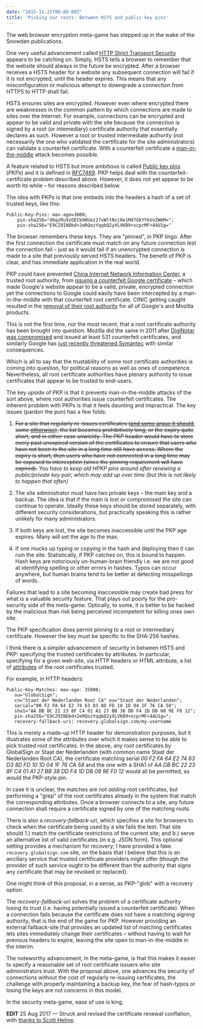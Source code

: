 ```yaml
---
date: "2015-11-25T00:00:00Z"
title: 'Picking our roots: Between HSTS and public key pins'
---
```



The web browser encryption meta-game has stepped up in the wake of the Snowden publications.

One very useful advancement called [HTTP Strict Transport Security](https://en.wikipedia.org/wiki/HTTP_Strict_Transport_Security) appears to be catching on.  Simply, HSTS tells a browser to remember that the website should always in the future be encrypted.  After a browser receives a HSTS header for a website any subsequent connection will fail if it is not encrypted, until the header expires.  This means that any misconfiguration or malicious attempt to downgrade a connection from HTTPS to HTTP shall fail.

HSTS ensures sites are encrypted.  However even where encrypted there are weaknesses in the common pattern by which connections are made to sites over the Internet. For example, connections can be encrypted and appear to be valid and private with the site because the connection is signed by a root (or intemediary) certificate authority that essentially declares as such. However a root or trusted intermediate authority (not necessarily the one who validated the certificate for the site administrators) can validate a counterfeit certificate.  With a counterfeit certificate a [man-in-the-middle](https://en.wikipedia.org/wiki/Man-in-the-middle_attack) attack becomes possible.

A feature related to HSTS but more ambitious is called [Public key pins](https://ipsec.pl/ssl/2014/public-key-pins-new-safeguard-https-websites.html) (*PKPs*) and it is defined in [RFC7469](https://tools.ietf.org/html/rfc7469). PKP helps deal with the counterfeit-certificate problem described above. However, it does not yet appear to be worth its while – for reasons described below.

The idea with PKPs is that one embeds into the headers a hash of a set of trusted keys, like this:

```
Public-Key-Pins: max-age=3000;
    pin-sha256="d6qzRu9zOECb90Uez27xWltNsj0e1Md7GkYYkVoZWmM=";
    pin-sha256="E9CZ9INDbd+2eRQozYqqbQ2yXLVKB9+xcprMF+44U1g="
```

The browser remembers these keys.  They are "pinned", in PKP lingo.  After the first connection the certificate must match on any future connection lest the connection fail – just as it would fail if an unencrypted connection is made to a site that previously served HSTS headers.  The benefit of PKP is clear, and has immediate application in the real world.

PKP could have prevented [China Internet Network Information Center](https://www1.cnnic.cn/index.htm), a trusted root authority, from [issuing a counterfeit Google certificate](https://techcrunch.com/2015/04/01/google-cnnic/) – which made Google's website appear to be a valid, private, encrypted connection yet the connections to Google could easily have been intercepted by a man-in-the-middle with that counterfeit root certificate.  CINIC getting caught resulted in the [removal of their root authority](https://arstechnica.com/security/2015/04/google-chrome-will-banish-chinese-certificate-authority-for-breach-of-trust/) for all of Google's and Mozilla products.

This is not the first time, nor the most recent, that a root certificate authority has been brought into question.  Mozilla did the same in 2011 after [DigiNotar was compromised](https://www.theregister.co.uk/2011/09/08/mozilla_certificate_authority_audit/) and issued at least 531 counterfeit certificates, and similarly Google has [just recently threatened Symantec](https://www.theregister.co.uk/2015/10/29/google_symantec_dodgy_certs/) with similar consequences.

Which is all to say that the trustability of some root certificate authorities is coming into question, for political reasons as well as ones of competence. Nevertheless, all root certificate authorities have plenary authority to issue certificates that appear to be trusted to end-users.

The key upside of PKP is that it prevents man-in-the-middle attacks of the sort above, where root authorities issue counterfeit certificates.  The inherent problem with PKPs is that it feels daunting and impractical.  The key issues (pardon the pun) has a few folds:

1. <strike>For a site that regularly re-issues certificates ([and some argue it should](https://letsencrypt.org/2015/11/09/why-90-days.html), some [otherwise](https://community.letsencrypt.org/t/pros-and-cons-of-90-day-certificate-lifetimes/4621)), the list becomes prohibitively long, or the expiry quite short, and in either case unwieldy.  The PKP header would have to store every past unexpired version of the certificates to ensure that users who have not been to the site in a long time still have access.  Where the expiry is short, then users who have not connected in a long time may be exposed to interception (since the pinning requirement will have expired).</strike>  *You have to keep old HPKP pins around after renewing a public/private key pair, which may add up over time (but this is not likely to happen that often)*

2. The site administrator must have two private keys – the main key and a backup.  The idea is that if the main is lost or compromised the site can continue to operate.  Ideally these keys should be stored separately, with different security considerations, but practically speaking this is rather unlikely for many administrators.

3. If both keys are lost, the site becomes inaccessible until the PKP age expires.  Many will set the age to the max.

4. If one mucks up typing or copying in the hash and deploying then it can ruin the site.  Statistically, if PKP catches on, this is bound to happen. Hash keys are notoriously un-human-brain friendly i.e. we are not good at identifying spelling or other errors in hashes.  Typos can occur anywhere, but human brains tend to be better at detecting misspellings of words.

Failures that lead to a site becoming inaccessible may create bad press for what is a valuable security feature. That plays out poorly for the pro-security side of the meta-game.  Optically, to some, it is better to be hacked by the malicious than risk being perceived incompetent for killing ones own site.

The PKP specification does permit pinning to a root or intermediary certificate.  However the key must be specific to the SHA-256 hashes.

I think there is a simpler advancement of security in between HSTS and PKP:  specifying the trusted certificates by attributes.  In particular, specifying for a given web-site, via HTTP headers or HTML attribute, a list of [attributes](https://en.wikipedia.org/wiki/X.509) of the root certificates trusted.

For example, in HTTP headers:

```
Public-Key-Matches: max-age: 35000;
   ou="GlobalSign";
   cn="Staat der Nederlanden Root CA" ou="Staat der Nederlanden";
   serial="00 F2 FA 64 E2 74 63 D3 8D FD 10 1D 04 1F 76 CA 58";
   sha1="AA DB BC 22 23 8F C4 01 A1 27 BB 38 DD F4 1D DB 08 9E F0 12";
   pin-sha256="E9CZ9INDbd+2eRQozYqqbQ2yXLVKB9+xcprMF+44U1g=";
   recovery-fallback-uri: recovery.globalsign.com/my-username
```

This is merely a made-up HTTP header for demonstration purposes, but it illustrates some of the attributes over which it makes sense to be able to pick trusted root certificates.  In the above, any root certificates by GlobalSign or Staat der Nederlanden (with common name Staat der Nederlanden Root CA), the certificate matching serial *00 F2 FA 64 E2 74 63 D3 8D FD 10 1D 04 1F 76 CA 58* and the one with a SHA1 of *AA DB BC 22 23 8F C4 01 A1 27 BB 38 DD F4 1D DB 08 9E F0 12* would all be permitted, as would the PKP-style pin.

In case it is unclear, the matches are not *adding* root certificates, but performing a "grep" of the root certificates already in the system that match the corresponding attributes.  Once a browser connects to a site, any future connection shall require a certificate signed by one of the matching roots.

There is also a *recovery-fallback-uri*, which specifies a site for browsers to check when the certificate being used by a site fails the test.  That site should 1.) match the certificate restrictions of the current site; and b.) serve an alternative list of valid certificates (in e.g. JSON form).  This optional setting provides a mechanism for recovery; I have provided a fake `recovery.globalsign.com` site, on the basis that I believe that this is an ancillary service that trusted certificate providers might offer (though the provider of such service ought to be different than the authority that signs any certificate that may be revoked or replaced).

One might think of this proposal, in a sense, as PKP-"glob" with a recovery option.

The *recovery-fallback-uri* solves the problem of a certificate authority losing its trust (i.e. having potentially issued a counterfeit certificate).  When a connection fails because the certificate does not have a matching signing authority, that is the end of the game for PKP.  However providing an external fallback-site that provides an updated list of matching certificates lets sites immediately change their certificates – without having to wait for previous headers to expire, leaving the site open to man-in-the-middle in the interim.

The noteworthy advancement, in the meta-game, is that this makes it easier to specify a reasonable set of root certificate issuers who site administrators trust.  With the proposal above, one advances the security of connections without the cost of regularly re-issuing certificates, the challenge with properly maintaining a backup key, the fear of hash-typos or losing the keys are not concerns in this model.

In the security meta-game, ease of use is king.

**EDIT** 25 Aug 2017 — Struck and revised the certificate renewal conflation, with [thanks to Scott Helme](https://scotthelme.co.uk/im-giving-up-on-hpkp/#comment-3486263664).
